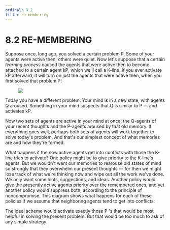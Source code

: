 ```yaml
---
ordinal: 8.2
title: re-membering
---
```


# 8.2 RE-MEMBERING 

<p>Suppose once, long ago, you solved a certain problem P. Some of your agents were active then; others were quiet. Now let's suppose that a certain <em>learning process</em> caused the agents that were active then to become attached to a certain agent kP, which we'll call a K-line. If you ever activate kP afterward, it will turn on just the agents that were active then, when you first solved that problem P!</p>
<figure><img src="/images/ch8/8-1.png"></img></figure>
<p>Today you have a different problem. Your mind is in a new state, with agents Q aroused. Something in your mind suspects that Q is similar to P &mdash; and activates kP.</p>
<p>Now two sets of agents are active in your mind at once: the Q-agents of your recent thoughts and the P-agents aroused by that old memory. If everything goes well, perhaps both sets of agents will work together to solve today's problem. And that's our simplest concept of what memories are and how they're formed.</p>
<p>What happens if the now active agents get into conflicts with those the K-line tries to activate? One policy might be to give priority to the K-line's agents. But we wouldn't want our memories to rearouse old states of mind so strongly that they overwhelm our present thoughts &mdash; for then we might lose track of what we're thinking now and wipe out all the work we've done. We only want some hints, suggestions, and ideas. Another policy would give the presently active agents priority over the remembered ones, and yet another policy would suppress both, according to the principle of noncompromise. This diagram shows what happens for each of these policies if we assume that neighboring agents tend to get into conflicts:</p>
<p>The ideal scheme would activate exactly those P 's that would be most helpful in solving the present problem. But that would be too much to ask of any simple strategy.</p>